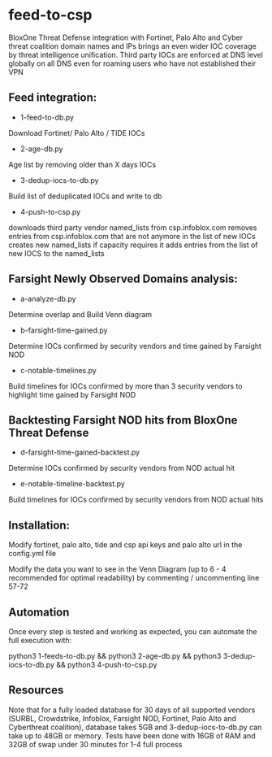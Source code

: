 # feed-to-csp
BloxOne Threat Defense integration with Fortinet, Palo Alto and Cyber threat coalition domain names and IPs brings an even wider IOC coverage by threat intelligence unification. Third party IOCs are enforced at DNS level globally on all DNS even for roaming users who have not established their VPN


## Feed integration:

* 1-feed-to-db.py

Download Fortinet/ Palo Alto / TIDE IOCs

* 2-age-db.py

Age list by removing older than X days IOCs

* 3-dedup-iocs-to-db.py

Build list of deduplicated IOCs and write to db

* 4-push-to-csp.py

downloads third party vendor named_lists from csp.infoblox.com
removes entries from csp.infoblox.com that are not anymore in the list of new IOCs
creates new named_lists if capacity requires it
adds entries from the list of new IOCS to the named_lists

## Farsight Newly Observed Domains analysis:

* a-analyze-db.py

Determine overlap and Build Venn diagram

* b-farsight-time-gained.py

Determine IOCs confirmed by security vendors and time gained by Farsight NOD

* c-notable-timelines.py

Build timelines for IOCs confirmed by more than 3 security vendors to highlight time gained by Farsight NOD


## Backtesting Farsight NOD hits from BloxOne Threat Defense

* d-farsight-time-gained-backtest.py

Determine IOCs confirmed by security vendors from NOD actual hit

* e-notable-timeline-backtest.py

Build timelines for IOCs confirmed by security vendors from NOD actual hits


## Installation:

Modify fortinet, palo alto, tide and csp api keys and palo alto url in the config.yml file

Modify the data you want to see in the Venn Diagram (up to 6 - 4 recommended for optimal readability) by commenting / uncommenting line 57-72

## Automation
Once every step is tested and working as expected, you can automate the full execution with:

python3 1-feeds-to-db.py && python3 2-age-db.py && python3 3-dedup-iocs-to-db.py && python3 4-push-to-csp.py 

## Resources
Note that for a fully loaded database for 30 days of all supported vendors (SURBL, Crowdstrike, Infoblox, Farsight NOD, Fortinet, Palo Alto and Cyberthreat coalition), database takes 5GB and 3-dedup-iocs-to-db.py can take up to 48GB or memory. Tests have been done with 16GB of RAM and 32GB of swap under 30 minutes for 1-4 full process

